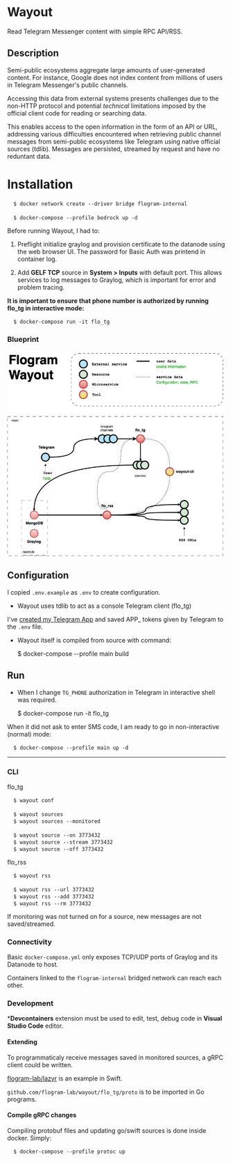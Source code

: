 # Wayout

Read Telegram Messenger content with simple RPC API/RSS.

## Description

Semi-public ecosystems aggregate large amounts of user-generated content. For instance, Google does not index content from millions of users in Telegram Messenger's public channels.

Accessing this data from external systems presents challenges due to the non-HTTP protocol and potential _technical_ limitations imposed by the official client code for reading or searching data.

This enables access to the open information in the form of an API or URL, addressing various difficulties encountered when retrieving public channel messages from semi-public ecosystems like Telegram using native official sources (tdlib). Messages are persisted, streamed by request and have no reduntant data.

# Installation

      $ docker network create --driver bridge flogram-internal

      $ docker-compose --profile bedrock up -d

Before running Wayout, I had to:

 1. Preflight initialize graylog and provision certificate to the datanode using the web browser UI. The password for Basic Auth was printend in container log.

 2. Add **GELF TCP** source in **System > Inputs** with default port. This allows services to log messages to Graylog, which is important for error and problem tracing.

 **It is important to ensure that phone number is authorized by running flo_tg in interactive mode:**

      $ docker-compose run -it flo_tg

### Blueprint

![FlogramBlueprint](FlogramBlueprint.drawio.png)

## Configuration

I copied `.env.example` as `.env` to create configuration.

 - Wayout uses tdlib to act as a console Telegram client (flo_tg)
 
 I've [created my Telegram App](https://core.telegram.org/api/obtaining_api_id) and saved APP_ tokens given by Telegram to the `.env` file.

 - Wayout itself is compiled from source with command:

      $ docker-compose --profile main build

## Run

 - When I change `TG_PHONE` authorization in Telegram in interactive shell was required.

      $ docker-compose run -it flo_tg


When it did not ask to enter SMS code, I am ready to go in non-interactive (normal) mode:

      $ docker-compose --profile main up -d

-----

### CLI

flo_tg

      $ wayout conf

      $ wayout sources
      $ wayout sources --monitored

      $ wayout source --on 3773432
      $ wayout source --stream 3773432
      $ wayout source --off 3773432

flo_rss

      $ wayout rss

      $ wayout rss --url 3773432
      $ wayout rss --add 3773432
      $ wayout rss --rm 3773432


If monitoring was not turned on for a source, new messages are not saved/streamed.

### Connectivity

Basic `docker-compose.yml` only exposes TCP/UDP ports of Graylog and its Datanode to host.

Containers linked to the `flogram-internal` bridged network can reach each other.

### Development

***Devcontainers** extension must be used to edit, test, debug code in **Visual Studio Code** editor.

#### Extending

To programmaticaly receive messages saved in monitored sources, a gRPC client could be written.

[flogram-lab/lazyr](https://github.com/flogram-lab/lazyr) is an example in Swift.

 `github.com/flogram-lab/wayout/flo_tg/proto` is to be imported in Go programs.

#### Compile gRPC changes

Compiling protobuf files and updating go/swift sources is done inside docker. Simply:

      $ docker-compose --profile protoc up